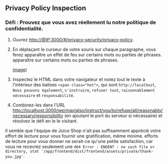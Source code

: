 ## Privacy Policy Inspection

### Défi : Prouvez que vous avez réellement lu notre politique de confidentialité.

1. Ouvrez <http://@IP:3000/#/privacy-security/privacy-policy>.
2. En déplaçant le curseur de votre souris sur chaque paragraphe, vous ferez apparaître un effet de feu sur certains mots ou parties de phrases.
   apparaître sur certains mots ou parties de phrases.

   [image](https://user-images.githubusercontent.com/37535317/155036728-4f6cdaa9-9b34-4c8d-b74a-3195f4f8531b.png))
3. Inspectez le HTML dans votre navigateur et notez tout le texte à l'intérieur des balises `<span
   class="hot">`, qui sont `http://localhost`, `Nous pouvons également`,
   `s'instruire`, `refuser tout`, `raisonnablement nécessaire` et
   `responsabilité`.
4. Combinez-les dans l'URL
   <http://localhost:3000/we/may/also/instruct/you/to/refuse/all/reasonably/necessary/responsibility>
   (en ajoutant le port du serveur si nécessaire) et résolvez le défi en le
   le visitant.

Il semble que l'équipe de Juice Shop n'ait pas suffisamment apprécié votre effort de lecture pour vous fournir une gratification, même minime.
efforts de lecture pour vous donner ne serait-ce qu'une petite satisfaction, car vous ne recevrez
seulement une `404 Error : ENOENT : no such file or directory, stat
'/app/frontend/dist/frontend/assets/private/thank-you.jpg'`.
